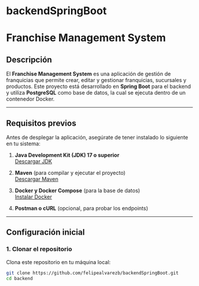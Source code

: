# backendSpringBoot
# Franchise Management System

## Descripción

El **Franchise Management System** es una aplicación de gestión de franquicias que permite crear, editar y gestionar franquicias, sucursales y productos. Este proyecto está desarrollado en **Spring Boot** para el backend y utiliza **PostgreSQL** como base de datos, la cual se ejecuta dentro de un contenedor Docker.

---

## Requisitos previos

Antes de desplegar la aplicación, asegúrate de tener instalado lo siguiente en tu sistema:

1. **Java Development Kit (JDK) 17 o superior**  
   [Descargar JDK](https://adoptium.net/)

2. **Maven** (para compilar y ejecutar el proyecto)  
   [Descargar Maven](https://maven.apache.org/download.cgi)

3. **Docker y Docker Compose** (para la base de datos)  
   [Instalar Docker](https://docs.docker.com/get-docker/)

4. **Postman o cURL** (opcional, para probar los endpoints)

---

## Configuración inicial

### 1. Clonar el repositorio
Clona este repositorio en tu máquina local:

```bash
git clone https://github.com/felipealvarezb/backendSpringBoot.git
cd backend

